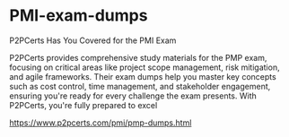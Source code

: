 # PMI-exam-dumps
P2PCerts Has You Covered for the PMI Exam

P2PCerts provides comprehensive study materials for the PMP exam, focusing on critical areas like project scope management, risk mitigation, and agile frameworks. Their exam dumps help you master key concepts such as cost control, time management, and stakeholder engagement, ensuring you're ready for every challenge the exam presents. With P2PCerts, you're fully prepared to excel

https://www.p2pcerts.com/pmi/pmp-dumps.html
